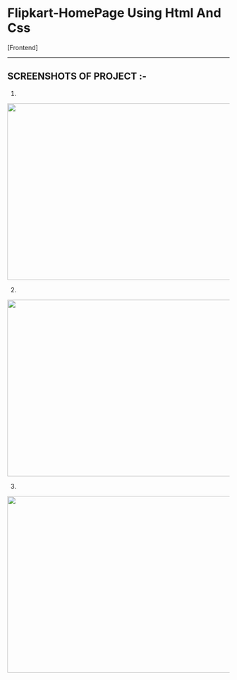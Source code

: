 # Flipkart-HomePage Using Html And Css
[Frontend]

***

## SCREENSHOTS OF PROJECT :-
1)
<img src="https://user-images.githubusercontent.com/97823150/179825268-069a87bc-8f08-4161-8981-4c891990ed0b.png" width="700" height="400" />

2)
<img src="https://user-images.githubusercontent.com/97823150/179825970-01606d5f-b873-485e-90d0-4dffd300965d.png" width="700" height="400" />

3)
<img src="https://user-images.githubusercontent.com/97823150/179826746-550a7bd3-e29f-4ff6-ad7a-f80d13bb39f8.png" width="700" height="400" />

